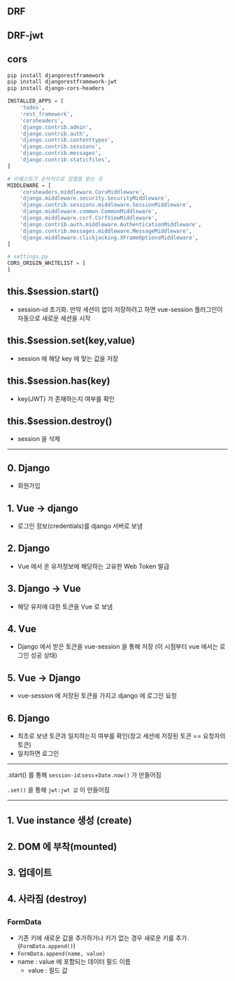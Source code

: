 ## DRF

## DRF-jwt

## cors

```bash
pip install djangorestframework
pip install djangorestframework-jwt
pip install django-cors-headers
```

```python
INSTALLED_APPS = [
    'todos',
    'rest_framework',
    'corsheaders',
    'django.contrib.admin',
    'django.contrib.auth',
    'django.contrib.contenttypes',
    'django.contrib.sessions',
    'django.contrib.messages',
    'django.contrib.staticfiles',
]
```

```python
# 리퀘스트가 순차적으로 검열을 받는 곳
MIDDLEWARE = [
    'corsheaders.middleware.CorsMiddleware',
    'django.middleware.security.SecurityMiddleware',
    'django.contrib.sessions.middleware.SessionMiddleware',
    'django.middleware.common.CommonMiddleware',
    'django.middleware.csrf.CsrfViewMiddleware',
    'django.contrib.auth.middleware.AuthenticationMiddleware',
    'django.contrib.messages.middleware.MessageMiddleware',
    'django.middleware.clickjacking.XFrameOptionsMiddleware',
]
```

```python
# settings.py
CORS_ORIGIN_WHITELIST = [
]
```

##  this.$session.start() 

- session-id 초기화. 만약 세션이 없이 저장하려고 하면 vue-session 플러그인이 자동으로 새로운 세션을 시작

##  this.$session.set(key,value) 

- session 에 해당 key 에 맞는 값을 저장

##  this.$session.has(key) 

- key(JWT) 가 존재하는지 여부를 확인

##  this.$session.destroy() 

- session 을 삭제

---

## 0. Django

- 회원가입

## 1. Vue -> django

- 로그인 정보(credentials)를 django 서버로 보냄

## 2.  Django

- Vue 에서 온 유저정보에 해당하는 고유한 Web Token 발급

## 3. Django -> Vue

- 해당 유저에 대한 토큰을 Vue 로 보냄

## 4. Vue

- Django 에서 받은 토큰을 vue-session 을 통해 저장 (이 시점부터 vue 에서는 로그인 성공 상태)

## 5. Vue -> Django

- vue-session 에 저장된 토큰을 가지고 django 에 로그인 요청

## 6. Django

- 최초로 보낸 토큰과 일치하는지 여부를 확인(장고 세션에 저장된 토큰 == 요청자의 토큰)
- 일치하면 로그인

---

.start() 를 통해 `session-id`:`sess`+`Date.now()` 가 만들어짐

`.set()` 을 통해 `jwt:jwt 값` 이 만들어짐

---

## 1. Vue instance 생성 (create)

## 2. DOM 에 부착(mounted)

## 3. 업데이트

## 4. 사라짐 (destroy)

## 

### FormData

- 기존 키에 새로운 값을 추가하거나 키가 없는 경우 새로운 키를 추가.(`FormData.append()`)
- `FormData.append(name, value)`
- name : value 에 포함되는 데이터 필드 이름
  - value : 필드 값